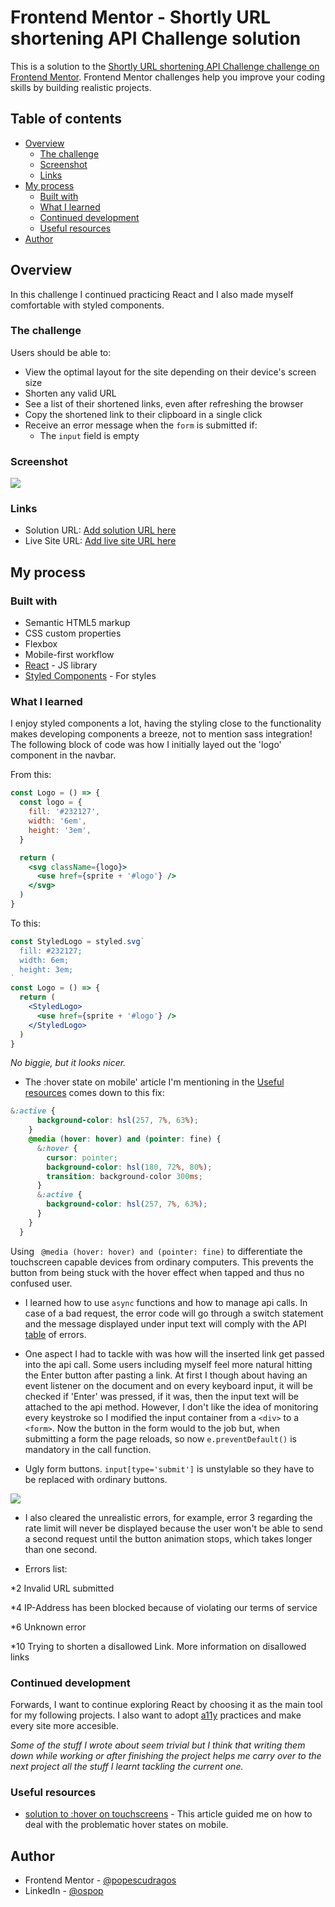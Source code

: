 # Frontend Mentor - Shortly URL shortening API Challenge solution

This is a solution to the [Shortly URL shortening API Challenge challenge on Frontend Mentor](https://www.frontendmentor.io/challenges/url-shortening-api-landing-page-2ce3ob-G). Frontend Mentor challenges help you improve your coding skills by building realistic projects.

## Table of contents

- [Overview](#overview)
  - [The challenge](#the-challenge)
  - [Screenshot](#screenshot)
  - [Links](#links)
- [My process](#my-process)
  - [Built with](#built-with)
  - [What I learned](#what-i-learned)
  - [Continued development](#continued-development)
  - [Useful resources](#useful-resources)
- [Author](#author)

## Overview

In this challenge I continued practicing React and I also made myself comfortable with styled components.

### The challenge

Users should be able to:

- View the optimal layout for the site depending on their device's screen size
- Shorten any valid URL
- See a list of their shortened links, even after refreshing the browser
- Copy the shortened link to their clipboard in a single click
- Receive an error message when the `form` is submitted if:
  - The `input` field is empty

### Screenshot

![](./desktop-preview.jpg)

### Links

- Solution URL: [Add solution URL here](https://your-solution-url.com)
- Live Site URL: [Add live site URL here](https://shortly-fem.netlify.app/)

## My process

### Built with

- Semantic HTML5 markup
- CSS custom properties
- Flexbox
- Mobile-first workflow
- [React](https://reactjs.org/) - JS library
- [Styled Components](https://styled-components.com/) - For styles

### What I learned

I enjoy styled components a lot, having the styling close to the functionality makes developing components a breeze, not to mention sass integration! The following block of code was how I initially layed out the 'logo' component in the navbar.

From this:

```jsx
const Logo = () => {
  const logo = {
    fill: '#232127',
    width: '6em',
    height: '3em',
  }

  return (
    <svg className={logo}>
      <use href={sprite + '#logo'} />
    </svg>
  )
}
```

To this:

```jsx
const StyledLogo = styled.svg`
  fill: #232127;
  width: 6em;
  height: 3em;
`
const Logo = () => {
  return (
    <StyledLogo>
      <use href={sprite + '#logo'} />
    </StyledLogo>
  )
}
```

_No biggie, but it looks nicer._

- The :hover state on mobile' article I'm mentioning in the [Useful resources](#useful-resources) comes down to this fix:

```scss
&:active {
      background-color: hsl(257, 7%, 63%);
    }
    @media (hover: hover) and (pointer: fine) {
      &:hover {
        cursor: pointer;
        background-color: hsl(180, 72%, 80%);
        transition: background-color 300ms;
      }
      &:active {
        background-color: hsl(257, 7%, 63%);
      }
    }
  }
```

Using ` @media (hover: hover) and (pointer: fine)` to differentiate the touchscreen capable devices from ordinary computers. This prevents the button from being stuck with the hover effect when tapped and thus no confused user.

- I learned how to use `async` functions and how to manage api calls.
  In case of a bad request, the error code will go through a switch statement and the message displayed under input text will comply with the API <a href="https://shrtco.de/docs/">table</a> of errors.

- One aspect I had to tackle with was how will the inserted link get passed into the api call. Some users including myself feel more natural hitting the Enter button after pasting a link. At first I though about having an event listener on the document and on every keyboard input, it will be checked if 'Enter' was pressed, if it was, then the input text will be attached to the api method. However, I don't like the idea of monitoring every keystroke so I modified the input container from a `<div>` to a `<form>`. Now the button in the form would to the job but, when submitting a form the page reloads, so now `e.preventDefault()` is mandatory in the call function.

- Ugly form buttons. `input[type='submit']` is unstylable so they have to be replaced with ordinary buttons.

![](./mobile-demo.jpg)

- I also cleared the unrealistic errors, for example, error 3 regarding the rate limit will never be displayed because the user won't be able to send a second request until the button animation stops, which takes longer than one second.

- Errors list:

<!-- 1 	No URL specified ("url" parameter is empty) -->
*2 Invalid URL submitted
<!-- 3 	Rate limit reached. Wait a second and try again -->
*4 IP-Address has been blocked because of violating our terms of service
<!-- 5 	shrtcode code (slug) already taken/in use -->
*6 Unknown error
<!-- 7 	No code specified ("code" parameter is empty) -->
<!-- 8 	Invalid code submitted (code not found/there is no such short-link) -->
<!-- 9 	Missing required parameters -->
*10 Trying to shorten a disallowed Link. More information on disallowed links

### Continued development

Forwards, I want to continue exploring React by choosing it as the main tool for my following projects.
I also want to adopt <a href="https://www.a11yproject.com/">a11y</a> practices and make every site more accesible.

_Some of the stuff I wrote about seem trivial but I think that writing them down while working or after finishing the project helps me carry over to the next project all the stuff I learnt tackling the current one._

### Useful resources

- [solution to :hover on touchscreens](https://medium.com/@mezoistvan/finally-a-css-only-solution-to-hover-on-touchscreens-c498af39c31c) - This article guided me on how to deal with the problematic hover states on mobile.

## Author

- Frontend Mentor - [@popescudragos](https://www.frontendmentor.io/profile/popescudragos)
- LinkedIn - [@ospop](https://www.linkedin.com/in/ospop/)
